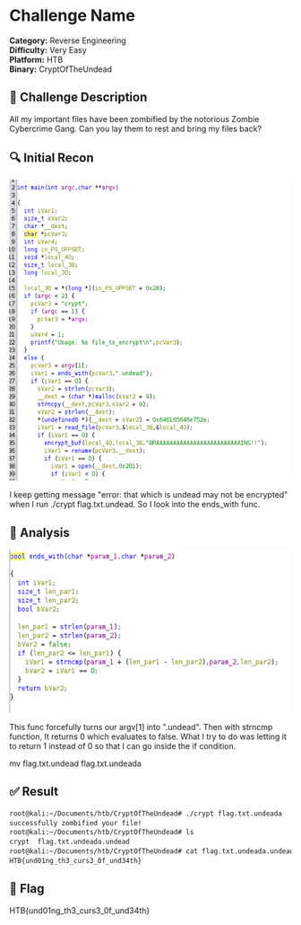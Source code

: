 # Challenge Name

**Category:** Reverse Engineering <br>
**Difficulty:** Very Easy <br>
**Platform:** HTB <br>
**Binary:** CryptOfTheUndead <br>

## 📝 Challenge Description
All my important files have been zombified by the notorious Zombie Cybercrime Gang. Can you lay them to rest and bring my files back?


## 🔍 Initial Recon
![alt text](image.png)

I keep getting message "error: that which is undead may not be encrypted" when I run ./crypt flag.txt.undead. So I look into the ends_with func. 





## 🔧 Analysis 
![alt text](image-1.png)

This func forcefully turns our argv[1] into ".undead". Then with strncmp function, It returns 0 which evaluates to false. What I try to do was letting it to return 1 instead of 0 so that I can go inside the if condition. 

mv flag.txt.undead flag.txt.undeada


## ✅ Result
```bash
root@kali:~/Documents/htb/CryptOfTheUndead# ./crypt flag.txt.undeada 
successfully zombified your file!
root@kali:~/Documents/htb/CryptOfTheUndead# ls
crypt  flag.txt.undeada.undead
root@kali:~/Documents/htb/CryptOfTheUndead# cat flag.txt.undeada.undead 
HTB{und01ng_th3_curs3_0f_und34th}

```

## 🚩 Flag
HTB{und01ng_th3_curs3_0f_und34th}
